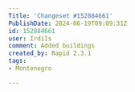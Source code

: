 ```yaml
---
Title: 'Changeset #152884661'
PublishDate: 2024-06-19T09:09:31Z
id: 152884661
user: IrdiIs
comment: Added buildings
created_by: Rapid 2.3.1
tags:
- Montenegro

---
```

